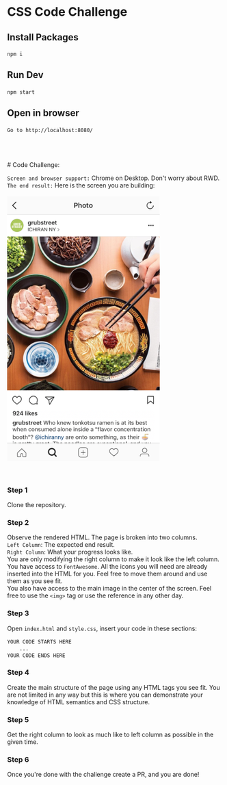# CSS Code Challenge

## Install Packages
`npm i`

## Run Dev
`npm start`

## Open in browser
`Go to http://localhost:8080/`

<br>
<br>
<br>
# Code Challenge:

`Screen and browser support:` Chrome on Desktop. Don't worry about RWD. <br>
`The end result:` Here is the screen you are building:  <br><br>
![Alt text](assets/result.png "Optional title")

<br>

### Step 1
Clone the repository.

### Step 2
Observe the rendered HTML. The page is broken into two columns.<br>`Left Column`: The expected end result.<br>`Right Column`: What your progress looks like. <br>You are only modifying the right column to make it look like the left column.<br>
You have access to `FontAwesome`. All the icons you will need are already inserted into the HTML for you. Feel free to move them around and use them as you see fit.<br>
You also have access to the main image in the center of the screen. Feel free to use the `<img>` tag or use the reference in any other day.

### Step 3
Open `index.html` and `style.css`, insert your code in these sections: <br>
```
YOUR CODE STARTS HERE
    ...
YOUR CODE ENDS HERE
```

### Step 4
Create the main structure of the page using any HTML tags you see fit. You are not limited in any way but this is where you can demonstrate your knowledge of HTML semantics and CSS structure.
<br>

### Step 5
Get the right column to look as much like to left column as possible in the given time.

### Step 6
Once you're done with the challenge create a PR, and you are done!
